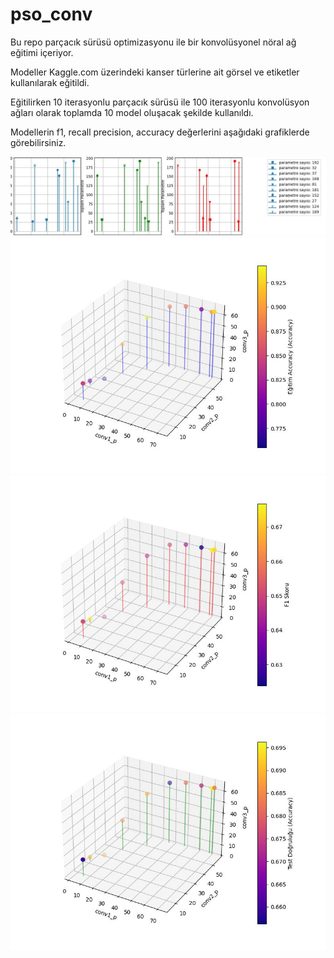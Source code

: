 # pso_conv
Bu repo parçacık sürüsü optimizasyonu ile bir konvolüsyonel nöral ağ eğitimi içeriyor.

Modeller Kaggle.com üzerindeki kanser türlerine ait görsel ve etiketler kullanılarak eğitildi.

Eğitilirken 10 iterasyonlu parçacık sürüsü ile 100 iterasyonlu konvolüsyon ağları olarak toplamda 10 model oluşacak şekilde kullanıldı.

Modellerin f1, recall precision, accuracy değerlerini aşağıdaki grafiklerde görebilirsiniz.

<img src="https://github.com/rag0nn/pso-conv/blob/main/results/plot_2d_scored.jpg?raw=true" width="auto">
<img src="https://github.com/rag0nn/pso-conv/blob/main/results/plot_3d_egitim_acc.jpg?raw=true" width="auto">
<img src="https://github.com/rag0nn/pso-conv/blob/main/results/plot_3d_f1_acc.jpg?raw=true" width="auto">
<img src="https://github.com/rag0nn/pso-conv/blob/main/results/plot_3d_test_acc.jpg?raw=true" width="auto">
